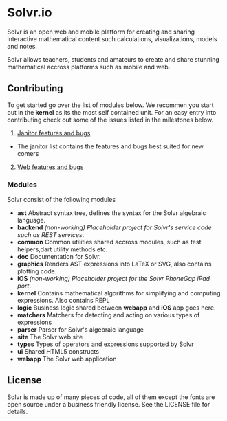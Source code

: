# Solvr.io

Solvr is an open web and mobile platform for creating and sharing interactive mathematical 
content such calculations, visualizations, models and notes. 

Solvr allows teachers, students and amateurs to create and share stunning mathematical 
accross platforms such as mobile and web. 

## Contributing
To get started go over the list of modules below. We recommen you start out in the **kernel** as its the most
self contained unit. For an easy entry into contributing check out some of the issues listed in the milestones 
below.

 1. [Janitor features and bugs](https://github.com/Solvr/solvr-project/issues?milestone=3&state=open)
   * The janitor list contains the features and bugs best suited for new comers 
 2. [Web features and bugs](https://github.com/Solvr/solvr-project/issues?milestone=2&state=open) 

### Modules
Solvr consist of the following modules

 * **ast** Abstract syntax tree, defines the syntax for the Solvr algebraic language.
 * **backend** *(non-working) Placeholder project for Solvr's service code such as REST services*.
 * **common** Common utilities shared accross modules, such as test helpers,dart utility methods etc.
 * **doc** Documentation for Solvr.
 * **graphics** Renders AST expressions into LaTeX or SVG, also contains plotting code.
 * **iOS** *(non-working) Placeholder project for the Solvr PhoneGap iPad port*.
 * **kernel** Contains mathematical algorithms for simplifying and computing expressions. Also contains REPL
 * **logic** Business logic shared between **webapp** and **iOS** app goes here.
 * **matchers** Matchers for detecting and acting on various types of expressions
 * **parser** Parser for Solvr's algebraic language
 * **site** The Solvr web site
 * **types** Types of operators and expressions supported by Solvr 
 * **ui** Shared HTML5 constructs
 * **webapp** The Solvr web application

## License

Solvr is made up of many pieces of code, all of them except the fonts are open source under
a business friendly license. See the LICENSE file for details.